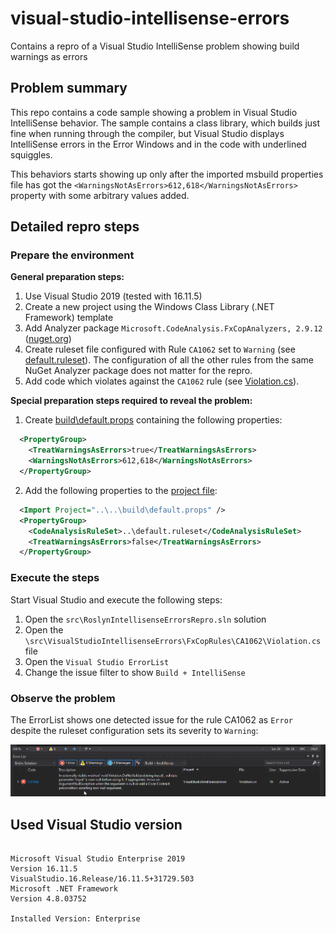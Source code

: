 # visual-studio-intellisense-errors
Contains a repro of a Visual Studio IntelliSense problem showing build warnings as errors

## Problem summary

This repo contains a code sample showing a problem in Visual Studio IntelliSense behavior. The sample contains a class library, which builds just fine when running through the compiler, but Visual Studio displays IntelliSense errors in the Error Windows and in the code with underlined squiggles.

This behaviors starts showing up only after the imported msbuild properties file has got the ``<WarningsNotAsErrors>612,618</WarningsNotAsErrors>`` property with some arbitrary values added.

## Detailed repro steps

### Prepare the environment

__General preparation steps:__

1. Use Visual Studio 2019 (tested with 16.11.5)
2. Create a new project using the Windows Class Library (.NET Framework) template
3. Add Analyzer package ``Microsoft.CodeAnalysis.FxCopAnalyzers, 2.9.12`` ([nuget.org](https://www.nuget.org/packages/Microsoft.CodeAnalysis.FxCopAnalyzers/2.9.12?_src=template))
4. Create ruleset file configured with Rule ``CA1062`` set to ``Warning`` (see [default.ruleset](src\default.ruleset)). The configuration of all the other rules from the same NuGet Analyzer package does not matter for the repro.
5. Add code which violates against the ``CA1062`` rule (see [Violation.cs](src\VisualStudioIntellisenseErrors\FxCopRules\CA1062\Violation.cs)).

__Special preparation steps required to reveal the problem:__

1. Create [build\default.props](build\default.props) containing the following properties:

```xml
  <PropertyGroup>
    <TreatWarningsAsErrors>true</TreatWarningsAsErrors>
    <WarningsNotAsErrors>612,618</WarningsNotAsErrors>
  </PropertyGroup>
```

2. Add the following properties to the [project file](src\VisualStudioIntellisenseErrors\VisualStudioIntellisenseErrors.csproj):

```xml
  <Import Project="..\..\build\default.props" />
  <PropertyGroup>
    <CodeAnalysisRuleSet>..\default.ruleset</CodeAnalysisRuleSet>
    <TreatWarningsAsErrors>false</TreatWarningsAsErrors>
  </PropertyGroup>
```

### Execute the steps

Start Visual Studio and execute the following steps:

1. Open the ``src\RoslynIntellisenseErrorsRepro.sln`` solution
2. Open the ``\src\VisualStudioIntellisenseErrors\FxCopRules\CA1062\Violation.cs`` file
3. Open the ``Visual Studio ErrorList``
4. Change the issue filter to show ``Build + IntelliSense``

### Observe the problem

The ErrorList shows one detected issue for the rule CA1062 as ``Error`` despite the ruleset configuration sets its severity to ``Warning``:

![image.png](./docs/images/visual-studio-error-list-with-intellisense-errors.png)

## Used Visual Studio version

```text

Microsoft Visual Studio Enterprise 2019
Version 16.11.5
VisualStudio.16.Release/16.11.5+31729.503
Microsoft .NET Framework
Version 4.8.03752

Installed Version: Enterprise

```
